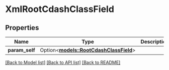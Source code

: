 # XmlRootCdashClassField

## Properties

Name | Type | Description | Notes
------------ | ------------- | ------------- | -------------
**param_self** | Option<[**models::RootCdashClassField**](RootCdashClassField.md)> |  | [optional]

[[Back to Model list]](../README.md#documentation-for-models) [[Back to API list]](../README.md#documentation-for-api-endpoints) [[Back to README]](../README.md)


